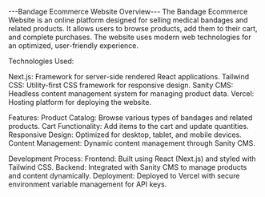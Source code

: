 ---Bandage Ecommerce Website Overview---
The Bandage Ecommerce Website is an online platform designed for selling medical bandages and related products. It allows users to browse products, add them to their cart, and complete purchases. The website uses modern web technologies for an optimized, user-friendly experience.

Technologies Used:

Next.js: Framework for server-side rendered React applications.
Tailwind CSS: Utility-first CSS framework for responsive design.
Sanity CMS: Headless content management system for managing product data.
Vercel: Hosting platform for deploying the website.

Features:
Product Catalog: Browse various types of bandages and related products.
Cart Functionality: Add items to the cart and update quantities.
Responsive Design: Optimized for desktop, tablet, and mobile devices.
Content Management: Dynamic content management through Sanity CMS.

Development Process:
Frontend: Built using React (Next.js) and styled with Tailwind CSS.
Backend: Integrated with Sanity CMS to manage products and content dynamically.
Deployment: Deployed to Vercel with secure environment variable management for API keys.